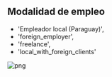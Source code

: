 ## Modalidad de empleo

- 'Empleador local (Paraguay)',
- 'foreign_employer',
- 'freelance',
- 'local_with_foreign_clients'

![png](empleo_y_condiciones_de_trabajo_images/output_14_0.png)

<br/><br/>
